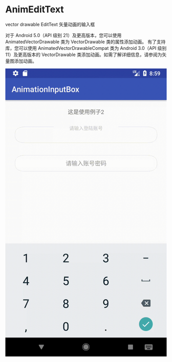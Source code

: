 # AnimEditText
vector drawable EditText 矢量动画的输入框


对于 Android 5.0（API 级别 21）及更高版本，您可以使用 AnimatedVectorDrawable 类为 VectorDrawable 类的属性添加动画。
有了支持库，您可以使用 AnimatedVectorDrawableCompat 类为 Android 3.0（API 级别 11）及更高版本的 VectorDrawable 类添加动画。如需了解详细信息，请参阅为矢量图添加动画。


![Alt text](/demoshow.gif "Optional title")
